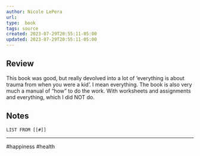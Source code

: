```yaml
---
author: Nicole LePera
url: 
type:  book 
tags: source
created: 2023-07-29T20:55:11-05:00
updated: 2023-07-29T20:55:11-05:00
---
```

## Review
This book was good, but really devolved into a lot of ‘everything is about trauma from when you were a kid’. I mean everything. The book is also very much a manual of “how” to do the work. With worksheets and assignments and everything, which I did NOT do.

## Notes
```dataview
LIST FROM [[#]]
```

---
#happiness #health 